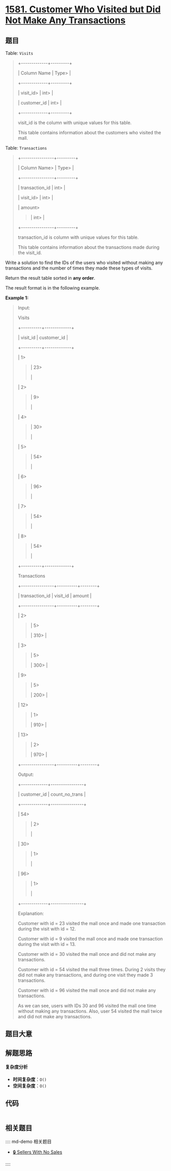 # [1581. Customer Who Visited but Did Not Make Any Transactions](https://leetcode.com/problems/customer-who-visited-but-did-not-make-any-transactions/)

## 题目

Table: `Visits`

> +-------------+---------+
>
> | Column Name | Type>
> |
>
> +-------------+---------+
>
> | visit_id>
> | int>
> |
>
> | customer_id | int>
> |
>
> +-------------+---------+
>
> visit_id is the column with unique values for this table.
>
> This table contains information about the customers who visited the mall.

Table: `Transactions`

> +----------------+---------+
>
> | Column Name>
> | Type>
> |
>
> +----------------+---------+
>
> | transaction_id | int>
> |
>
> | visit_id>
> | int>
> |
>
> | amount>
>
> > | int>
> > |
>
> +----------------+---------+
>
> transaction_id is column with unique values for this table.
>
> This table contains information about the transactions made during the visit_id.

Write a solution to find the IDs of the users who visited without making any
transactions and the number of times they made these types of visits.

Return the result table sorted in **any order**.

The result format is in the following example.

**Example 1:**

> Input:
>
> Visits
>
> +----------+-------------+
>
> | visit_id | customer_id |
>
> +----------+-------------+
>
> | 1>
>
> > | 23>
> >
> > |
>
> | 2>
>
> > | 9>
> >
> > |
>
> | 4>
>
> > | 30>
> >
> > |
>
> | 5>
>
> > | 54>
> >
> > |
>
> | 6>
>
> > | 96>
> >
> > |
>
> | 7>
>
> > | 54>
> >
> > |
>
> | 8>
>
> > | 54>
> >
> > |
>
> +----------+-------------+
>
> Transactions
>
> +----------------+----------+--------+
>
> | transaction_id | visit_id | amount |
>
> +----------------+----------+--------+
>
> | 2>
>
> > | 5>
> >
> > | 310>
> > |
>
> | 3>
>
> > | 5>
> >
> > | 300>
> > |
>
> | 9>
>
> > | 5>
> >
> > | 200>
> > |
>
> | 12>
>
> > | 1>
> >
> > | 910>
> > |
>
> | 13>
>
> > | 2>
> >
> > | 970>
> > |
>
> +----------------+----------+--------+
>
> Output:
>
> +-------------+----------------+
>
> | customer_id | count_no_trans |
>
> +-------------+----------------+
>
> | 54>
>
> > | 2>
> >
> > |
>
> | 30>
>
> > | 1>
> >
> > |
>
> | 96>
>
> > | 1>
> >
> > |
>
> +-------------+----------------+
>
> Explanation:
>
> Customer with id = 23 visited the mall once and made one transaction during the visit with id = 12.
>
> Customer with id = 9 visited the mall once and made one transaction during the visit with id = 13.
>
> Customer with id = 30 visited the mall once and did not make any transactions.
>
> Customer with id = 54 visited the mall three times. During 2 visits they did not make any transactions, and during one visit they made 3 transactions.
>
> Customer with id = 96 visited the mall once and did not make any transactions.
>
> As we can see, users with IDs 30 and 96 visited the mall one time without making any transactions. Also, user 54 visited the mall twice and did not make any transactions.

## 题目大意

## 解题思路

#### 复杂度分析

- **时间复杂度**：`O()`
- **空间复杂度**：`O()`

## 代码

```javascript

```

## 相关题目

:::: md-demo 相关题目

- [🔒 Sellers With No Sales](https://leetcode.com/problems/sellers-with-no-sales)

::::
